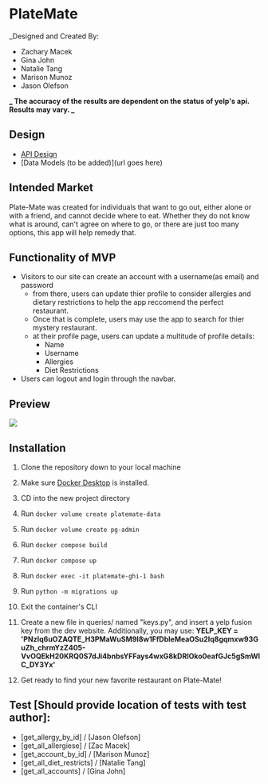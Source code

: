 # PlateMate

\_Designed and Created By:

- Zachary Macek
- Gina John
- Natalie Tang
- Marison Munoz
- Jason Olefson

**_ The accuracy of the results are dependent on the status of yelp's api. Results may vary. _**

## Design

- [API Design](https://gitlab.com/team-4-hack-n-snack/platemate/-/blob/jason/docs/api-design.md)
- [Data Models (to be added)](url goes here)

## Intended Market

Plate-Mate was created for individuals that want to go out, either alone or with a friend, and cannot decide where to eat. Whether they do not know what is around, can't agree on where to go, or there are just too many options, this app will help remedy that.

## Functionality of MVP

- Visitors to our site can create an account with a username(as email) and password
  - from there, users can update thier profile to consider allergies and dietary restrictions to help the app reccomend the perfect restaurant.
  - Once that is complete, users may use the app to search for thier mystery restaurant.
  - at their profile page, users can update a multitude of profile details:
    - Name
    - Username
    - Allergies
    - Diet Restrictions
- Users can logout and login through the navbar.

## Preview

![](docs/PlateMate.gif)

## Installation

1. Clone the repository down to your local machine

2. Make sure [Docker Desktop](https://www.docker.com/) is installed.

3. CD into the new project directory

4. Run `docker volume create platemate-data`

5. Run `docker volume create pg-admin`

6. Run `docker compose build`

7. Run `docker compose up`

8. Run `docker exec -it platemate-ghi-1 bash`

9. Run `python -m migrations up`

10. Exit the container's CLI

11. Create a new file in queries/ named "keys.py", and insert a yelp fusion key from the dev website. Additionally, you may use:
    **YELP_KEY = 'PNzIq6uOZAQTE_H3PMaWuSM9I8w1FfDbleMeaOSu2Iq8gqmxw93GuZh_chrmYzZ405-VvOQEkH20KRQ0S7dJi4bnbsYFFays4wxG8kDRlOko0eafGJc5gSmWIC_DY3Yx'**

12. Get ready to find your new favorite restaurant on Plate-Mate!

## Test [Should provide location of tests with test author]:

- [get_allergy_by_id] / [Jason Olefson]
- [get_all_allergiese] / [Zac Macek]
- [get_account_by_id] / [Marison Munoz]
- [get_all_diet_restricts] / [Natalie Tang]
- [get_all_accounts] / [Gina John]
